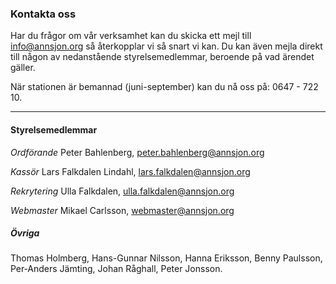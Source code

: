 ### Kontakta oss

Har du frågor om vår verksamhet kan du skicka ett mejl till [info@annsjon.org][info] så återkopplar vi så snart vi kan. Du kan även mejla direkt till någon av nedanstående styrelsemedlemmar, beroende på vad ärendet gäller.

När stationen är bemannad (juni-september) kan du nå oss på: 0647 - 722 10.

- - -

#### Styrelsemedlemmar

*Ordförande*
Peter Bahlenberg, [peter.bahlenberg@annsjon.org][peter]

*Kassör*
Lars Falkdalen Lindahl, [lars.falkdalen@annsjon.org][lars]

*Rekrytering*
Ulla Falkdalen, [ulla.falkdalen@annsjon.org][ulla]

*Webmaster*
Mikael Carlsson, [webmaster@annsjon.org][mikael]

##### Övriga

Thomas Holmberg, Hans-Gunnar Nilsson, Hanna Eriksson, Benny Paulsson, Per&#8209;Anders Jämting, Johan Råghall, Peter Jonsson.


[info]: <mailto:info@annsjon.org>
[peter]: <mailto:peter.bahlenberg@annsjon.org>
[lars]: <mailto:lars.falkdalen@annsjon.org>
[ulla]: <mailto:ulla.falkdalen@annsjon.org>
[mikael]: <mailto:webmaster@annsjon.org>